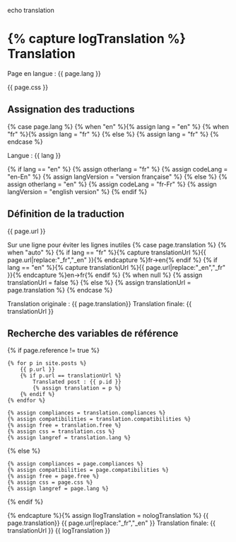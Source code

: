 echo translation

{% capture logTranslation %}
Translation
===========

Page en langue : {{ page.lang }}

{{ page.css }}

Assignation des traductions
---------------------------
{% case page.lang %}
	{% when "en" %}{% assign lang = "en" %}
	{% when "fr" %}{% assign lang = "fr" %}
	{% else %}     {% assign lang = "fr" %}
{% endcase %}

Langue : {{ lang }}

{% if lang == "en" %}
	{% assign otherlang     = "fr" %}
	{% assign codeLang      = "en-En" %}
	{% assign langVersion   = "version française" %}
{% else %}
	{% assign otherlang     = "en" %}
	{% assign codeLang      = "fr-Fr" %}
	{% assign langVersion   = "english version" %}
{% endif %}

Définition de la traduction
---------------------------
{{ page.url }}

Sur une ligne pour éviter les lignes inutiles
{% case page.translation %}
	{% when "auto" %}
		{% if lang == "fr" %}{% capture translationUrl %}{{ page.url|replace:"_fr","_en" }}{% endcapture %}fr->en{% endif %}
		{% if lang == "en" %}{% capture translationUrl %}{{ page.url|replace:"_en","_fr" }}{% endcapture %}en->fr{% endif %}
	{% when null %}
		{% assign translationUrl = false %}
	{% else %}
		{% assign translationUrl = page.translation %}
{% endcase %}

Translation originale : {{ page.translation}}
Translation finale: {{ translationUrl }}

Recherche des variables de référence
------------------------------------
{% if page.reference != true %}

	{% for p in site.posts %}
		{{ p.url }}
		{% if p.url == translationUrl %}
			Translated post : {{ p.id }}
			{% assign translation = p %}
		{% endif %}
	{% endfor %}

	{% assign compliances = translation.compliances %}
	{% assign compatibilities = translation.compatibilities %}
	{% assign free = translation.free %}
	{% assign css = translation.css %}
	{% assign langref = translation.lang %}

{% else %}

	{% assign compliances = page.compliances %}
	{% assign compatibilities = page.compatibilities %}
	{% assign free = page.free %}
	{% assign css = page.css %}
	{% assign langref = page.lang %}

{% endif %}

{% endcapture %}{% assign llogTranslation = nologTranslation %}
{{ page.translation}} {{ page.url|replace:"_fr","_en" }}
Translation finale: {{ translationUrl }}
{{ logTranslation }}